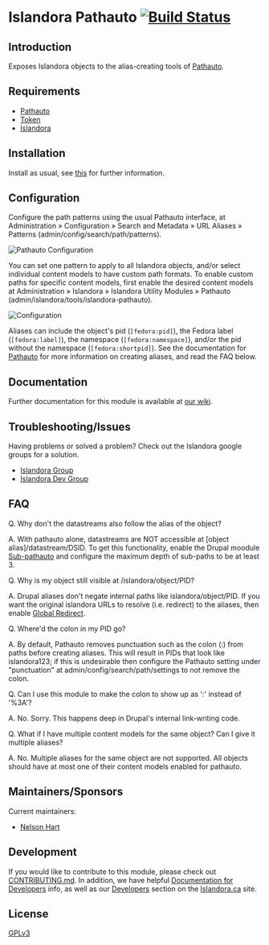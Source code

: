 # Islandora Pathauto [![Build Status](https://travis-ci.org/Islandora/islandora_pathauto.png?branch=7.x)](https://travis-ci.org/Islandora/islandora_pathauto)

## Introduction

Exposes Islandora objects to the alias-creating tools of [Pathauto](https://www.drupal.org/project/pathauto). 

## Requirements

* [Pathauto](https://www.drupal.org/project/pathauto)
* [Token](https://www.drupal.org/project/token)
* [Islandora](https://github.com/Islandora/islandora)

## Installation

Install as usual, see [this](https://drupal.org/documentation/install/modules-themes/modules-7) for further information.

## Configuration

Configure the path patterns using the usual Pathauto interface, at Administration » Configuration » Search and Metadata » URL Aliases » Patterns (admin/config/search/path/patterns). 

![Pathauto Configuration](https://raw.githubusercontent.com/wiki/Islandora/islandora_pathauto/images/sample-pathauto-configuration.png)

You can set one pattern to apply to all Islandora objects, and/or select individual content models to have custom path 
formats. To enable custom paths for specific content models, first enable the desired content models at Administration »
 Islandora » Islandora Utility Modules » Pathauto (admin/islandora/tools/islandora-pathauto).

![Configuration](https://raw.githubusercontent.com/wiki/Islandora/islandora_pathauto/images/islandora-pathauto-configuration.png)

Aliases can include the object's pid (`[fedora:pid]`), the Fedora label (`[fedora:label]`), the namespace (`[fedora:namespace]`), and/or the pid without the namespace (`[fedora:shortpid]`). See the documentation for [Pathauto](https://www.drupal.org/documentation/modules/pathauto) for more information on creating aliases, and read the FAQ below.

## Documentation

Further documentation for this module is available at [our wiki](https://wiki.duraspace.org/display/ISLANDORA/Islandora+Pathauto).

## Troubleshooting/Issues

Having problems or solved a problem? Check out the Islandora google groups for a solution.

* [Islandora Group](https://groups.google.com/forum/?hl=en&fromgroups#!forum/islandora)
* [Islandora Dev Group](https://groups.google.com/forum/?hl=en&fromgroups#!forum/islandora-dev)

## FAQ

Q. Why don't the datastreams also follow the alias of the object?

A. With pathauto alone, datastreams are NOT accessible at [object alias]/datastream/DSID. To get this functionality, enable the Drupal moodule [Sub-pathauto](https://www.drupal.org/project/subpathauto) and configure the maximum depth of sub-paths to be at least 3.

Q. Why is my object still visible at /islandora/object/PID?

A. Drupal aliases don't negate internal paths like islandora/object/PID. If you want the original islandora URLs to resolve (i.e. redirect) to the aliases, then enable [Global Redirect](https://www.drupal.org/project/globalredirect).

Q. Where'd the colon in my PID go?

A. By default, Pathauto removes punctuation such as the colon (:) from paths before creating aliases. This will result in PIDs that look like islandora123; if this is undesirable then configure the Pathauto setting under "punctuation"  at admin/config/search/path/settings to not remove the colon.
 
Q. Can I use this module to make the colon to show up as ':' instead of '%3A'?

A. No. Sorry. This happens deep in Drupal's internal link-writing code. 

Q. What if I have multiple content models for the same object? Can I give it multiple aliases?

A. No. Multiple aliases for the same object are not supported. All objects should have at most one of their content models enabled for pathauto.

## Maintainers/Sponsors

Current maintainers:

* [Nelson Hart](https://github.com/nhart)

## Development

If you would like to contribute to this module, please check out [CONTRIBUTING.md](CONTRIBUTING.md). In addition, we have helpful [Documentation for Developers](https://github.com/Islandora/islandora/wiki#wiki-documentation-for-developers) info, as well as our [Developers](http://islandora.ca/developers) section on the [Islandora.ca](http://islandora.ca) site.

## License

[GPLv3](http://www.gnu.org/licenses/gpl-3.0.txt)

